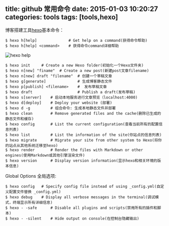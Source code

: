 title: github 常用命令
date: 2015-01-03 10:20:27
categories: tools
tags: [tools,hexo]
---
博客搭建工具[hexo](http://hexo.io/)基本命令：

	$ hexo h[help]              # Get help on a command(获得命令帮助)
	$ hexo h[help] <command> 	# 获得命令command详细帮助

<img src="http://7xlmfk.com1.z0.glb.clouddn.com/imgs/article/hexo_help.png" alt="hexo help" />

<!--more-->

	$ hexo init 	# Create a new Hexo folder(初始化一个Hexo文件夹)
	$ hexo n[new] "finame" 	# Create a new post(新建post文章filename)
	$ hexo n[new] draft "filename"  # 创建一个草稿文章
	$ hexo g[generate]              # 生成博客静态文件
	$ hexo p[publish] <filename>	#  发布草稿文章
	$ hexo draft                    # Publish a draft(发布草稿)
	$ hexo s[server] 	# 启动本地服务进行文章预览（localhost:4000)
	$ hexo d[deploy] 	# Deploy your website (部署)
	$ hexo d -g 		# 组合命令: 生成本地静态文件并部署
	$ hexo clean 		# Remove generated files and the cache(删除已生成的静态文件和缓存)
	$ hexo config 		# List the current configuration(查看当前所有的配置信息列表)
	$ hexo list 		# List the information of the site(你站点的信息列表)
	$ hexo migrate 		# Migrate your site from other system to Hexo(将你的站点从其他系统迁移至hexo)
	$ hexo render 		# Render the files with Markdown or other engines(使用Markdown或其他引擎渲染文件)
	$ hexo version		# Display version information(显示hexo和相关环境的版本信息)

Global Options 全局选项:

	$ hexo config 	# Specify config file instead of using _config.yml(自定义配置文件替换 _config.yml)
	$ hexo debug	# Display all verbose messages in the terminal(调试模式，终端显示所有详细信息)
	$ hexo - -safe      # Disable all plugins and scripts(禁用所有的插件和脚本)
	$ hexo - -silent  	# Hide output on console(在控制台隐藏输出)
